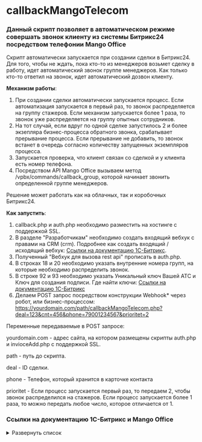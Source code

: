 # callbackMangoTelecom
### Данный скрипт позволяет в автоматическом режиме совершать звонок клиенту из системы Битрикс24 посредством телефонии Mango Office

Скрипт автоматически запускается при создании сделки в Битрикс24. Для того, чтобы не ждать, пока кто-то из менеджеров возьмет сделку в работу, идет автоматический звонок группе менеджеров. Как только кто-то ответил на звонок, идет автоматический дозвон клиенту. 

**Механизм работы**:

1. При создании сделки автоматически запускается процесс. Если автоматизация запускается в первый раз, то звонок распределяется на группу стажеров. Если механизм запускается более 1 раза, то звонок уже распределяется на группу опытных сотрудников.
2. На тот случай, если вдруг по одной сделке запустилось 2 и более экзепляра бизнес-процесса обратного звонка, срабатывает прерывание процесса. Если прерывание не добавить, то звонок встанет в очередь согласно количеству запущенных экземпляров процесса.
3. Запускается проверка, что клиент связан со сделкой и у клиента есть номер телефона.
4. Посредством API Mango Office вызываем метод /vpbx/commands/callback_group, которой начинает звонить определенной группе менеджеров.

Решение может работать как на облачных, так и коробочных Битрикс24. 

**Как запустить**:
1. callback.php и auth.php необходимо разместить на хостинге с поддержкой SSL.
2. В разделе "Разработчикам" необходимо создать входящий вебхук с правами на CRM (crm). Подробнее как создать входящий / исходящий вебхук: [Ссылки на документацию 1С-Битрикс](https://github.com/thnik911/callbackMangoTelecom/blob/main/README.md#%D1%81%D1%81%D1%8B%D0%BB%D0%BA%D0%B8-%D0%BD%D0%B0-%D0%B4%D0%BE%D0%BA%D1%83%D0%BC%D0%B5%D0%BD%D1%82%D0%B0%D1%86%D0%B8%D1%8E-1%D1%81-%D0%B1%D0%B8%D1%82%D1%80%D0%B8%D0%BA%D1%81-%D0%B8-mango-office).
3. Полученный "Вебхук для вызова rest api" прописать в auth.php.
4. В строках 18 и 20 необходимо указать внутренние номера групп, на которые необходимо распределить звонок.
5. В строке 92 и 93 необходимо указать Уникальный ключ Вашей АТС и Ключ для создания подписи. Где найти ключи: [Ссылки на документацию 1С-Битрикс](https://github.com/thnik911/callbackMangoTelecom/blob/main/README.md#%D1%81%D1%81%D1%8B%D0%BB%D0%BA%D0%B8-%D0%BD%D0%B0-%D0%B4%D0%BE%D0%BA%D1%83%D0%BC%D0%B5%D0%BD%D1%82%D0%B0%D1%86%D0%B8%D1%8E-1%D1%81-%D0%B1%D0%B8%D1%82%D1%80%D0%B8%D0%BA%D1%81-%D0%B8-mango-office)
6. Делаем POST запрос посредством конструкции Webhook* через робот, или бизнес-процессом: https://yourdomain.com/path/callbackMangoTelecom.php?deal=123&cnt=456&phone=79001234567&prioritet=2

Переменные передаваемые в POST запросе:

yourdomain.com - адрес сайта, на котором размещены скрипты auth.php и invioceAdd.php с поддержкой SSL.

path - путь до скрипта.

deal - ID сделки.

phone - Телефон, который хранится в карточке контакта

prioritet - Если процесс запускается первый раз, то передаем 2, чтобы звонок распределился на стажеров. Если процесс запускается более 1 раза, то можно передать любое число, которое отличается от 1.

### Ссылки на документацию 1С-Битрикс и Mango Office

<details><summary>Развернуть список</summary>

1. Действие Webhook внутри Бизнес-процесса / робота https://dev.1c-bitrix.ru/learning/course/index.php?COURSE_ID=57&LESSON_ID=8551
2. Как создать Webhook https://dev.1c-bitrix.ru/learning/course/index.php?COURSE_ID=99&LESSON_ID=8581&LESSON_PATH=8771.8583.8581
3. Документация по работе API Mango Office: https://www.mango-office.ru/upload/medialibrary/68c/MangoOffice_VPBX_API_v1.9.pdf
</details>
